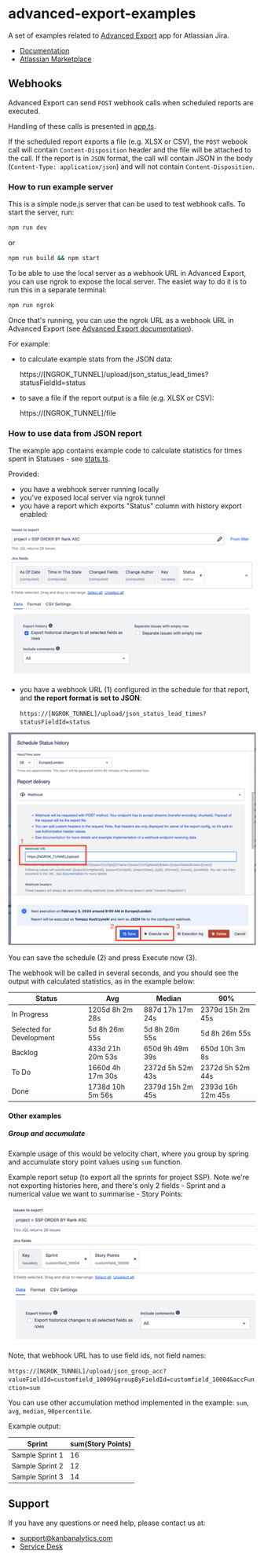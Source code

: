 # advanced-export-examples

A set of examples related to [Advanced Export](https://marketplace.atlassian.com/apps/1217474/advanced-export?hosting=cloud&tab=overview) app for Atlassian Jira.

- [Documentation](https://docs.kanbanalytics.com/atlassian/advanced-export)
- [Atlassian Marketplace](https://marketplace.atlassian.com/apps/1217474/advanced-export?hosting=cloud&tab=overview)

## Webhooks

Advanced Export can send `POST` webhook calls when scheduled reports are executed.

Handling of these calls is presented in [app.ts](src/app.ts).

If the scheduled report exports a file (e.g. XLSX or CSV), the `POST` webook call will contain `Content-Disposition` header and the file will be attached to the call.
If the report is in `JSON` format, the call will contain JSON in the body (`Content-Type: application/json`) and will not contain `Content-Disposition`.

### How to run example server

This is a simple node.js server that can be used to test webhook calls.
To start the server, run:

```sh
npm run dev
```

or

```sh
npm run build && npm start
```

To be able to use the local server as a webhook URL in Advanced Export, you can use ngrok to expose the local server. The easiet way to do it is to run this in a separate terminal:

```sh
npm run ngrok
```

Once that's running, you can use the ngrok URL as a webhook URL in Advanced Export (see [Advanced Export documentation](https://docs.kanbanalytics.com/atlassian/advanced-export/scheduled-exports)).

For example:

- to calculate example stats from the JSON data:

    https://[NGROK_TUNNEL]/upload/json_status_lead_times?statusFieldId=status

- to save a file if the report output is a file (e.g. XLSX or CSV):

    https://[NGROK_TUNNEL]/file

### How to use data from JSON report

The example app contains example code to calculate statistics for times spent in Statuses - see [stats.ts](src/stats.ts).

Provided:

- you have a webhook server running locally
- you've exposed local server via ngrok tunnel
- you have a report which exports "Status" column with history export enabled:

![Status history export](docs/status-history-export-config.png)

- you have a webhook URL (1) configured in the schedule for that report, and **the report format is set to JSON**:

    `https://[NGROK_TUNNEL]/upload/json_status_lead_times?statusFieldId=status`

![Schedule webhook configuration](docs/schedule-webhook-url.png)

You can save the schedule (2) and press Execute now (3).

The webhook will be called in several seconds, and you should see the output with calculated statistics, as in the example below:

Status | Avg | Median | 90%
---|---|---|---
In Progress | 1205d 8h 2m 28s | 887d 17h 17m 24s | 2379d 15h 2m 45s
Selected for Development | 5d 8h 26m 55s | 5d 8h 26m 55s | 5d 8h 26m 55s
Backlog | 433d 21h 20m 53s | 650d 9h 49m 39s | 650d 10h 3m 8s
To Do | 1660d 4h 17m 30s | 2372d 5h 52m 43s | 2372d 5h 52m 44s
Done | 1738d 10h 5m 56s | 2379d 15h 2m 45s | 2393d 16h 12m 45s

#### Other examples

##### Group and accumulate

Example usage of this would be velocity chart, where you group by spring and accumulate story point values using `sum` function.

Example report setup (to export all the sprints for project SSP). Note we're not exporting histories here, and there's only 2 fields - Sprint and a numerical value we want to summarise - Story Points:

![Velocity chart export](docs/velocity-export-config.png)

Note, that webhook URL has to use field ids, not field names:

`https://[NGROK_TUNNEL]/upload/json_group_acc?valueFieldId=customfield_10009&groupByFieldId=customfield_10004&accFunction=sum`

You can use other accumulation method implemented in the example: `sum`, `avg`, `median`, `90percentile`.

Example output:

Sprint | sum(Story Points)
---|---
Sample Sprint 1 | 16
Sample Sprint 2 | 12
Sample Sprint 3 | 14


## Support

If you have any questions or need help, please contact us at:

- support@kanbanalytics.com
- [Service Desk](https://sngtec-dev.atlassian.net/servicedesk/customer/portal/1)
